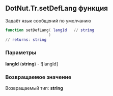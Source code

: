 ## DotNut.Tr.setDefLang функция

Задаёт язык сообщений по умолчанию


```lua
function setDefLang( langId   // string
                   )
// returns: string
```


### Параметры

**langId** (**string**) - ![langId]

### Возвращаемое значение

Возвращаемый тип: **string**

